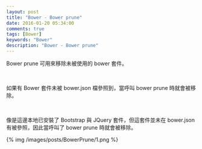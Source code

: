 ```yaml
---
layout: post
title: "Bower - Bower prune"
date: 2016-01-20 05:34:00
comments: true
tags: [Bower]
keywords: "Bower"
description: "Bower - Bower prune"
---
```


Bower prune 可用來移除未被使用的 bower 套件。  

<!-- More -->

<br/>


如果有 Bower 套件未被 bower.json 檔參照到，當呼叫 bower prune 時就會被移除。

<br/>


像是這邊本地已安裝了 Bootstrap 與 JQuery 套件，但這套件並未在 bower.json 有被參照，因此當呼叫了 bower prune 時就會被移除。  

{% img /images/posts/BowerPrune/1.png %}
